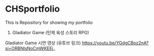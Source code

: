 # CHSportfolio
This is Repository for showing my portfolio

1. Gladiator Game (턴제 육성 스토리 RPG)

Gladiator Game 시연 영상 (유튜브 링크)
https://youtu.be/YGdgCBoz2nA?si=ORBNIsNoCmWKEEj_
